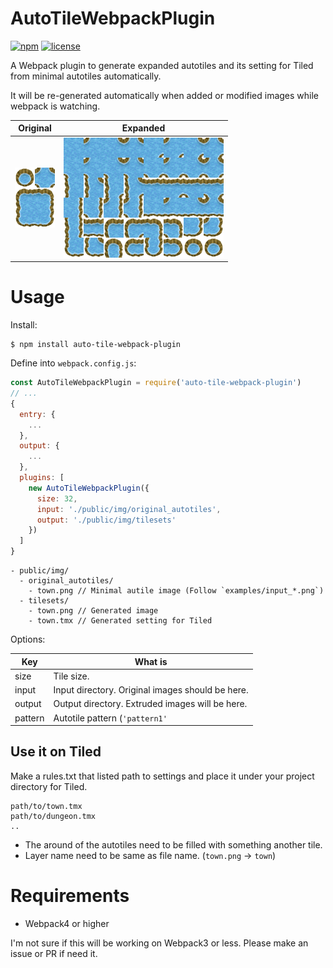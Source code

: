 
# AutoTileWebpackPlugin

[![npm](https://img.shields.io/npm/v/auto-tile-webpack-plugin.svg)](https://www.npmjs.com/package/auto-tile-webpack-plugin)
[![license](https://img.shields.io/github/license/mashape/apistatus.svg)](https://github.com/laineus/auto-tile-webpack-plugin/blob/master/LICENSE)

A Webpack plugin to generate expanded autotiles and its setting for Tiled from minimal autotiles automatically.

It will be re-generated automatically when added or modified images while webpack is watching.

|Original|Expanded|
|---|---|
|![Original](examples/input_pattern1.png)|![Expanded](examples/output.png)|

# Usage

Install:

```
$ npm install auto-tile-webpack-plugin
```

Define into `webpack.config.js`:

```js
const AutoTileWebpackPlugin = require('auto-tile-webpack-plugin')
// ...
{
  entry: {
    ...
  },
  output: {
    ...
  },
  plugins: [
    new AutoTileWebpackPlugin({
      size: 32,
      input: './public/img/original_autotiles',
      output: './public/img/tilesets'
    })
  ]
}
```

```
- public/img/
  - original_autotiles/
    - town.png // Minimal autile image (Follow `examples/input_*.png`)
  - tilesets/
    - town.png // Generated image
    - town.tmx // Generated setting for Tiled
```

Options:

|Key|What is|
|---|---|
|size|Tile size.|
|input|Input directory. Original images should be here.|
|output|Output directory. Extruded images will be here.|
|pattern|Autotile pattern (`'pattern1'` | `'pattern2'`) (Not require)|

## Use it on Tiled

Make a rules.txt that listed path to settings and place it under your project directory for Tiled.

```
path/to/town.tmx
path/to/dungeon.tmx
..
```

- The around of the autotiles need to be filled with something another tile.
- Layer name need to be same as file name. (`town.png` -> `town`)

# Requirements

- Webpack4 or higher

I'm not sure if this will be working on Webpack3 or less.
Please make an issue or PR if need it.
